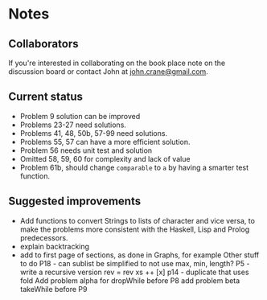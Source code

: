 # Notes 

## Collaborators
If you're interested in collaborating on the book place note on the discussion board or contact John at john.crane@gmail.com.

## Current status
* Problem 9 solution can be improved 
* Problems 23-27 need solutions. 
* Problems 41, 48, 50b, 57-99 need solutions. 
* Problems 55, 57 can have a more efficient solution.
* Problem 56 needs unit test and solution
* Omitted 58, 59, 60 for complexity and lack of value
* Problem 61b, should change ```comparable``` to ```a``` by having a smarter test function.

## Suggested improvements
* Add functions to convert Strings to lists of character and vice versa, to make the problems more consistent with the Haskell, Lisp and Prolog predecessors.
* explain backtracking
* add to first page of sections, as done in Graphs, for example
Other stuff to do
P18 - can sublist be simplified to not use max, min, length?
P5 - write a recursive version
 rev = rev xs ++ [x]
p14 - duplicate that uses fold
Add problem alpha for dropWhile before P8
add problem beta takeWhile before P9
